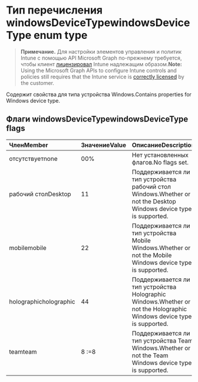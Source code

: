 # <a name="windowsdevicetype-enum-type"></a><span data-ttu-id="2ead2-101">Тип перечисления windowsDeviceType</span><span class="sxs-lookup"><span data-stu-id="2ead2-101">windowsDeviceType enum type</span></span>

> <span data-ttu-id="2ead2-102">**Примечание.** Для настройки элементов управления и политик Intune с помощью API Microsoft Graph по-прежнему требуется, чтобы клиент [лицензировал](https://go.microsoft.com/fwlink/?linkid=839381) Intune надлежащим образом.</span><span class="sxs-lookup"><span data-stu-id="2ead2-102">**Note:** Using the Microsoft Graph APIs to configure Intune controls and policies still requires that the Intune service is [correctly licensed](https://go.microsoft.com/fwlink/?linkid=839381) by the customer.</span></span>

<span data-ttu-id="2ead2-103">Содержит свойства для типа устройства Windows.</span><span class="sxs-lookup"><span data-stu-id="2ead2-103">Contains properties for Windows device type.</span></span>
## <a name="windowsdevicetype-flags"></a><span data-ttu-id="2ead2-104">Флаги windowsDeviceType</span><span class="sxs-lookup"><span data-stu-id="2ead2-104">windowsDeviceType flags</span></span>
|<span data-ttu-id="2ead2-105">Член</span><span class="sxs-lookup"><span data-stu-id="2ead2-105">Member</span></span>|<span data-ttu-id="2ead2-106">Значение</span><span class="sxs-lookup"><span data-stu-id="2ead2-106">Value</span></span>|<span data-ttu-id="2ead2-107">Описание</span><span class="sxs-lookup"><span data-stu-id="2ead2-107">Description</span></span>|
|:---|:---|:---|
|<span data-ttu-id="2ead2-108">отсутствует</span><span class="sxs-lookup"><span data-stu-id="2ead2-108">none</span></span>|<span data-ttu-id="2ead2-109">0</span><span class="sxs-lookup"><span data-stu-id="2ead2-109">0%</span></span>|<span data-ttu-id="2ead2-110">Нет установленных флагов.</span><span class="sxs-lookup"><span data-stu-id="2ead2-110">No flags set.</span></span>|
|<span data-ttu-id="2ead2-111">рабочий стол</span><span class="sxs-lookup"><span data-stu-id="2ead2-111">Desktop</span></span>|<span data-ttu-id="2ead2-112">1</span><span class="sxs-lookup"><span data-stu-id="2ead2-112">1</span></span>|<span data-ttu-id="2ead2-113">Поддерживается ли тип устройства рабочий стол Windows.</span><span class="sxs-lookup"><span data-stu-id="2ead2-113">Whether or not the Desktop Windows device type is supported.</span></span>|
|<span data-ttu-id="2ead2-114">mobile</span><span class="sxs-lookup"><span data-stu-id="2ead2-114">mobile</span></span>|<span data-ttu-id="2ead2-115">2</span><span class="sxs-lookup"><span data-stu-id="2ead2-115">2</span></span>|<span data-ttu-id="2ead2-116">Поддерживается ли тип устройства Mobile Windows.</span><span class="sxs-lookup"><span data-stu-id="2ead2-116">Whether or not the Mobile Windows device type is supported.</span></span>|
|<span data-ttu-id="2ead2-117">holographic</span><span class="sxs-lookup"><span data-stu-id="2ead2-117">holographic</span></span>|<span data-ttu-id="2ead2-118">4</span><span class="sxs-lookup"><span data-stu-id="2ead2-118">4</span></span>|<span data-ttu-id="2ead2-119">Поддерживается ли тип устройства Holographic Windows.</span><span class="sxs-lookup"><span data-stu-id="2ead2-119">Whether or not the Holographic Windows device type is supported.</span></span>|
|<span data-ttu-id="2ead2-120">team</span><span class="sxs-lookup"><span data-stu-id="2ead2-120">team</span></span>|<span data-ttu-id="2ead2-121">8</span><span class="sxs-lookup"><span data-stu-id="2ead2-121"> :=8</span></span>|<span data-ttu-id="2ead2-122">Поддерживается ли тип устройства Team Windows.</span><span class="sxs-lookup"><span data-stu-id="2ead2-122">Whether or not the Team Windows device type is supported.</span></span>|




